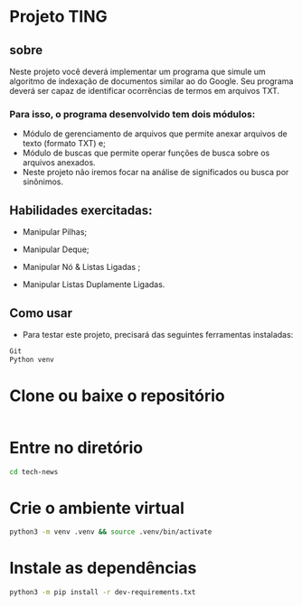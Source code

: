 # Projeto TING 

## sobre

Neste projeto você deverá implementar um programa que simule um algoritmo de indexação de documentos similar ao do Google. Seu programa deverá ser capaz de identificar ocorrências de termos em arquivos TXT.

### Para isso, o programa desenvolvido tem dois módulos:

- Módulo de gerenciamento de arquivos que permite anexar arquivos de texto (formato TXT) e;
- Módulo de buscas que permite operar funções de busca sobre os arquivos anexados.
-  Neste projeto não iremos focar na análise de significados ou busca por sinônimos.

## Habilidades exercitadas:

- Manipular Pilhas;

- Manipular Deque;

- Manipular Nó & Listas Ligadas ;

- Manipular Listas Duplamente Ligadas.

## Como usar

- Para testar este projeto, precisará das seguintes ferramentas instaladas:
```bash 
Git
Python venv
```

# Clone ou baixe o repositório
```bash

```

# Entre no diretório

```bash
cd tech-news
```

# Crie o ambiente virtual
```bash
python3 -m venv .venv && source .venv/bin/activate
````

# Instale as dependências
```bash
python3 -m pip install -r dev-requirements.txt
```

